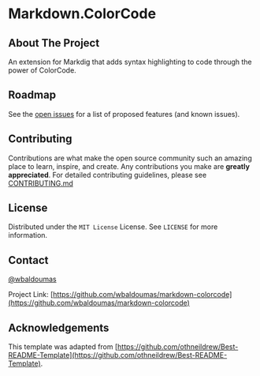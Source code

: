 # Markdown.ColorCode

## About The Project

An extension for Markdig that adds syntax highlighting to code through the power of ColorCode.

## Roadmap

See the [open issues](https://github.com/wbaldoumas/markdown-colorcode/issues) for a list of proposed features (and known issues).

## Contributing

Contributions are what make the open source community such an amazing place to learn, inspire, and create. Any contributions you make are **greatly appreciated**. For detailed contributing guidelines, please see [CONTRIBUTING.md](CONTRIBUTING.md)

## License

Distributed under the `MIT License` License. See `LICENSE` for more information.

## Contact

[@wbaldoumas](https://github.com/wbaldoumas)

Project Link: [https://github.com/wbaldoumas/markdown-colorcode](https://github.com/wbaldoumas/markdown-colorcode)

## Acknowledgements

This template was adapted from
[https://github.com/othneildrew/Best-README-Template](https://github.com/othneildrew/Best-README-Template).
